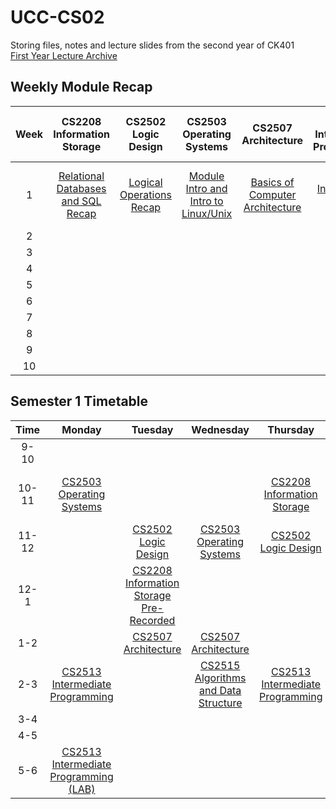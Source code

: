# UCC-CS02

Storing files, notes and lecture slides from the second year of CK401<br>[First Year Lecture Archive](https://github.com/ReeceDonovan/UCC-CS01)

## Weekly Module Recap

| Week |                                                       CS2208<br>Information Storage                                                       |                                                  CS2502<br>Logic Design                                                  |                                                        CS2503<br>Operating Systems                                                        |                                                    CS2507<br>Architecture                                                     |                                                CS2513<br>Intermediate Programming                                                |                                                             CS2515<br>Algorithms & Data Structures                                                             |
| :--: | :---------------------------------------------------------------------------------------------------------------------------------------: | :----------------------------------------------------------------------------------------------------------------------: | :---------------------------------------------------------------------------------------------------------------------------------------: | :---------------------------------------------------------------------------------------------------------------------------: | :------------------------------------------------------------------------------------------------------------------------------: | :------------------------------------------------------------------------------------------------------------------------------------------------------------: |
|  1   | [Relational Databases and SQL Recap](https://github.com/ReeceDonovan/UCC-CS02/blob/master/CS2208%20-%20Information%20Storage/W1/Notes.md) | [Logical Operations Recap](https://github.com/ReeceDonovan/UCC-CS02/tree/master/CS2502%20-%20Logic%20Design/W1/Notes.md) | [Module Intro and Intro to Linux/Unix](https://github.com/ReeceDonovan/UCC-CS02/blob/master/CS2503%20-%20Operating%20Systems/W1/Notes.md) | [Basics of Computer Architecture](https://github.com/ReeceDonovan/UCC-CS02/blob/master/CS2507%20-%20Architecture/W1/Notes.md) | [Intro to OOP and ADT](https://github.com/ReeceDonovan/UCC-CS02/blob/master/CS2513%20-%20Intermediate%20Programming/W1/Notes.md) | [Basic Algorithms and Execution Efficiency](https://github.com/ReeceDonovan/UCC-CS02/blob/master/CS2515%20-%20Algorithms%20and%20Data%20Structure/W1/Notes.md) |
|  2   |                                                                                                                                           |                                                                                                                          |                                                                                                                                           |                                                                                                                               |                                                                                                                                  |                                                                                                                                                                |
|  3   |                                                                                                                                           |                                                                                                                          |                                                                                                                                           |                                                                                                                               |                                                                                                                                  |                                                                                                                                                                |
|  4   |                                                                                                                                           |                                                                                                                          |                                                                                                                                           |                                                                                                                               |                                                                                                                                  |                                                                                                                                                                |
|  5   |                                                                                                                                           |                                                                                                                          |                                                                                                                                           |                                                                                                                               |                                                                                                                                  |                                                                                                                                                                |
|  6   |                                                                                                                                           |                                                                                                                          |                                                                                                                                           |                                                                                                                               |                                                                                                                                  |                                                                                                                                                                |
|  7   |                                                                                                                                           |                                                                                                                          |                                                                                                                                           |                                                                                                                               |                                                                                                                                  |                                                                                                                                                                |
|  8   |                                                                                                                                           |                                                                                                                          |                                                                                                                                           |                                                                                                                               |                                                                                                                                  |                                                                                                                                                                |
|  9   |                                                                                                                                           |                                                                                                                          |                                                                                                                                           |                                                                                                                               |                                                                                                                                  |                                                                                                                                                                |
|  10  |                                                                                                                                           |                                                                                                                          |                                                                                                                                           |                                                                                                                               |                                                                                                                                  |                                                                                                                                                                |

## Semester 1 Timetable

| Time  |                                                                   Monday                                                                    |                                                         Tuesday                                                          |                                                                    Wednesday                                                                     |                                                              Thursday                                                              |                                                                      Friday                                                                      |
| :---: | :-----------------------------------------------------------------------------------------------------------------------------------------: | :----------------------------------------------------------------------------------------------------------------------: | :----------------------------------------------------------------------------------------------------------------------------------------------: | :--------------------------------------------------------------------------------------------------------------------------------: | :----------------------------------------------------------------------------------------------------------------------------------------------: |
| 9-10  |                                                                                                                                             |                                                                                                                          |                                                                                                                                                  |                                                                                                                                    |                                                                                                                                                  |
| 10-11 |            [CS2503<br>Operating Systems](https://github.com/ReeceDonovan/UCC-CS02/tree/master/CS2503%20-%20Operating%20Systems)             |                                                                                                                          |                                                                                                                                                  |      [CS2208<br>Information Storage](https://github.com/ReeceDonovan/UCC-CS02/tree/master/CS2208%20-%20Information%20Storage)      | [CS2515<br>Algorithms and Data Structure](https://github.com/ReeceDonovan/UCC-CS02/tree/master/CS2515%20-%20Algorithms%20and%20Data%20Structure) |
| 11-12 |                                                                                                                                             |        [CS2502<br>Logic Design](https://github.com/ReeceDonovan/UCC-CS02/tree/master/CS2502%20-%20Logic%20Design)        |               [CS2503<br>Operating Systems](https://github.com/ReeceDonovan/UCC-CS02/tree/master/CS2503%20-%20Operating%20Systems)               |             [CS2502<br>Logic Design](https://github.com/ReeceDonovan/UCC-CS02/tree/master/CS2502%20-%20Logic%20Design)             |                                                                                                                                                  |
| 12-1  |                                                                                                                                             | [CS2208<br>Information Storage<br>Pre-Recorded](https://github.com/ReeceDonovan/UCC-CS02/tree/master/CS2208%20-%20Information%20Storage) |                                                                                                                                                  |                                                                                                                                    |                                                                                                                                                  |
|  1-2  |                                                                                                                                             |         [CS2507<br>Architecture](https://github.com/ReeceDonovan/UCC-CS02/tree/master/CS2507%20-%20Architecture)         |                     [CS2507<br>Architecture](https://github.com/ReeceDonovan/UCC-CS02/tree/master/CS2507%20-%20Architecture)                     |                                                                                                                                    |                                                                                                                                                  |
|  2-3  |     [CS2513<br>Intermediate Programming](https://github.com/ReeceDonovan/UCC-CS02/tree/master/CS2513%20-%20Intermediate%20Programming)      |                                                                                                                          | [CS2515<br>Algorithms and Data Structure](https://github.com/ReeceDonovan/UCC-CS02/tree/master/CS2515%20-%20Algorithms%20and%20Data%20Structure) | [CS2513<br>Intermediate Programming](https://github.com/ReeceDonovan/UCC-CS02/tree/master/CS2513%20-%20Intermediate%20Programming) |                                                                                                                                                  |
|  3-4  |                                                                                                                                             |                                                                                                                          |                                                                                                                                                  |                                                                                                                                    |                                                                                                                                                  |
|  4-5  |                                                                                                                                             |                                                                                                                          |                                                                                                                                                  |                                                                                                                                    |                                                                                                                                                  |
|  5-6  | [CS2513<br>Intermediate Programming<br>(LAB)](https://github.com/ReeceDonovan/UCC-CS02/tree/master/CS2513%20-%20Intermediate%20Programming) |                                                                                                                          |                                                                                                                                                  |                                                                                                                                    |                                                                                                                                                  |
